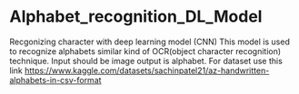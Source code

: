 # Alphabet_recognition_DL_Model
Recgonizing character with deep learning model (CNN)
This model is used to recognize alphabets similar kind of OCR(object character recognition) technique.
Input should be image output is alphabet.
For dataset use this link https://www.kaggle.com/datasets/sachinpatel21/az-handwritten-alphabets-in-csv-format

